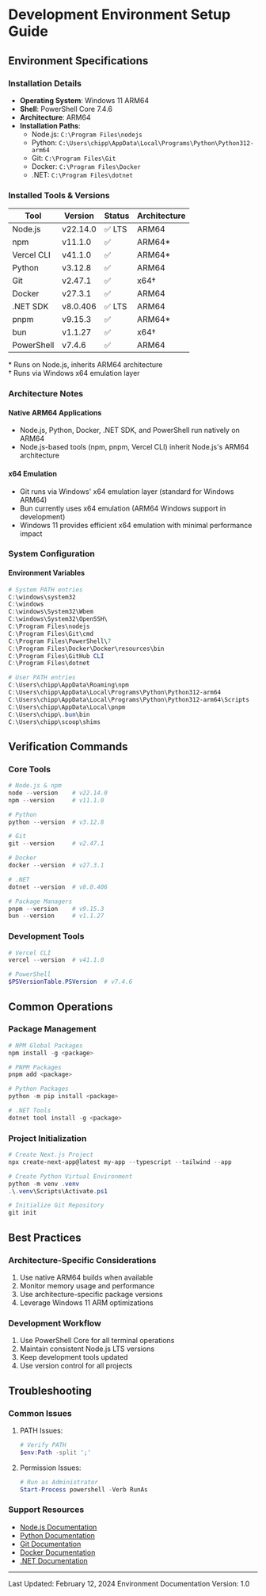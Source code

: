 # Development Environment Setup Guide

## Environment Specifications

### Installation Details

- **Operating System**: Windows 11 ARM64
- **Shell**: PowerShell Core 7.4.6
- **Architecture**: ARM64
- **Installation Paths**:
  - Node.js: `C:\Program Files\nodejs`
  - Python: `C:\Users\chipp\AppData\Local\Programs\Python\Python312-arm64`
  - Git: `C:\Program Files\Git`
  - Docker: `C:\Program Files\Docker`
  - .NET: `C:\Program Files\dotnet`

### Installed Tools & Versions

| Tool         | Version        | Status | Architecture |
|--------------|---------------|---------|--------------|
| Node.js      | v22.14.0      | ✅ LTS  | ARM64        |
| npm          | v11.1.0       | ✅      | ARM64*       |
| Vercel CLI   | v41.1.0       | ✅      | ARM64*       |
| Python       | v3.12.8       | ✅      | ARM64        |
| Git          | v2.47.1       | ✅      | x64†         |
| Docker       | v27.3.1       | ✅      | ARM64        |
| .NET SDK     | v8.0.406      | ✅ LTS  | ARM64        |
| pnpm         | v9.15.3       | ✅      | ARM64*       |
| bun          | v1.1.27       | ✅      | x64†         |
| PowerShell   | v7.4.6        | ✅      | ARM64        |

\* Runs on Node.js, inherits ARM64 architecture  
† Runs via Windows x64 emulation layer

### Architecture Notes

#### Native ARM64 Applications

- Node.js, Python, Docker, .NET SDK, and PowerShell run natively on ARM64
- Node.js-based tools (npm, pnpm, Vercel CLI) inherit Node.js's ARM64 architecture

#### x64 Emulation

- Git runs via Windows' x64 emulation layer (standard for Windows ARM64)
- Bun currently uses x64 emulation (ARM64 Windows support in development)
- Windows 11 provides efficient x64 emulation with minimal performance impact

### System Configuration

#### Environment Variables

```powershell
# System PATH entries
C:\windows\system32
C:\windows
C:\windows\System32\Wbem
C:\windows\System32\OpenSSH\
C:\Program Files\nodejs
C:\Program Files\Git\cmd
C:\Program Files\PowerShell\7
C:\Program Files\Docker\Docker\resources\bin
C:\Program Files\GitHub CLI
C:\Program Files\dotnet

# User PATH entries
C:\Users\chipp\AppData\Roaming\npm
C:\Users\chipp\AppData\Local\Programs\Python\Python312-arm64
C:\Users\chipp\AppData\Local\Programs\Python\Python312-arm64\Scripts
C:\Users\chipp\AppData\Local\pnpm
C:\Users\chipp\.bun\bin
C:\Users\chipp\scoop\shims
```

## Verification Commands

### Core Tools

```powershell
# Node.js & npm
node --version    # v22.14.0
npm --version     # v11.1.0

# Python
python --version  # v3.12.8

# Git
git --version     # v2.47.1

# Docker
docker --version  # v27.3.1

# .NET
dotnet --version  # v8.0.406

# Package Managers
pnpm --version    # v9.15.3
bun --version     # v1.1.27
```

### Development Tools

```powershell
# Vercel CLI
vercel --version  # v41.1.0

# PowerShell
$PSVersionTable.PSVersion  # v7.4.6
```

## Common Operations

### Package Management

```powershell
# NPM Global Packages
npm install -g <package>

# PNPM Packages
pnpm add <package>

# Python Packages
python -m pip install <package>

# .NET Tools
dotnet tool install -g <package>
```

### Project Initialization

```powershell
# Create Next.js Project
npx create-next-app@latest my-app --typescript --tailwind --app

# Create Python Virtual Environment
python -m venv .venv
.\.venv\Scripts\Activate.ps1

# Initialize Git Repository
git init
```

## Best Practices

### Architecture-Specific Considerations

1. Use native ARM64 builds when available
2. Monitor memory usage and performance
3. Use architecture-specific package versions
4. Leverage Windows 11 ARM optimizations

### Development Workflow

1. Use PowerShell Core for all terminal operations
2. Maintain consistent Node.js LTS versions
3. Keep development tools updated
4. Use version control for all projects

## Troubleshooting

### Common Issues

1. PATH Issues:

   ```powershell
   # Verify PATH
   $env:Path -split ';'
   ```

2. Permission Issues:

   ```powershell
   # Run as Administrator
   Start-Process powershell -Verb RunAs
   ```

### Support Resources

- [Node.js Documentation](https://nodejs.org/docs)
- [Python Documentation](https://docs.python.org)
- [Git Documentation](https://git-scm.com/doc)
- [Docker Documentation](https://docs.docker.com)
- [.NET Documentation](https://docs.microsoft.com/dotnet)

---
Last Updated: February 12, 2024
Environment Documentation Version: 1.0
